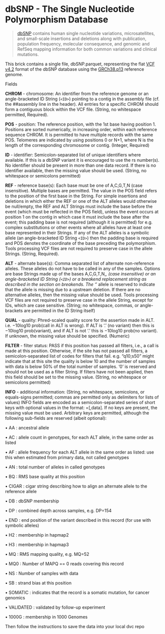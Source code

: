 # dbSNP - The Single Nucleotide Polymorphism Database

>[dbSNP](https://www.ncbi.nlm.nih.gov/snp/) contains human single nucleotide variations, microsatellites, and small-scale insertions and deletions along with publication, population frequency, molecular consequence, and genomic and RefSeq mapping information for both common variations and clinical mutations.

This brick contains a single file, dbSNP.parquet, representing the flat [VCF v4.2](https://samtools.github.io/hts-specs/VCFv4.2.pdf) format of the dbSNP database using the [GRCh38.p13](https://www.ncbi.nlm.nih.gov/assembly/GCF_000001405.39/) reference genome.

Fields

**CHROM** - chromosome: An identifier from the reference genome or an angle-bracketed ID String (`<ID>`)
pointing to a contig in the assembly file (cf. the ##assembly line in the header). All entries for a specific
CHROM should form a contiguous block within the VCF file. (String, no whitespace permitted, Required).

**POS** - position: The reference position, with the 1st base having position 1. Positions are sorted numerically,
in increasing order, within each reference sequence CHROM. It is permitted to have multiple records with the
same POS. Telomeres are indicated by using positions 0 or N+1, where N is the length of the corresponding
chromosome or contig. (Integer, Required)

**ID** - identifier: Semicolon-separated list of unique identifiers where available. If this is a dbSNP variant it is
encouraged to use the rs number(s). No identifier should be present in more than one data record. If there is
no identifier available, then the missing value should be used. (String, no whitespace or semicolons permitted)

**REF** - reference base(s): Each base must be one of A,C,G,T,N (case insensitive). Multiple bases are permitted.
The value in the POS field refers to the position of the first base in the String. For simple insertions and
deletions in which either the REF or one of the ALT alleles would otherwise be null/empty, the REF and ALT
Strings must include the base before the event (which must be reflected in the POS field), unless the event
occurs at position 1 on the contig in which case it must include the base after the event; this padding base is
not required (although it is permitted) for e.g. complex substitutions or other events where all alleles have at
least one base represented in their Strings. If any of the ALT alleles is a symbolic allele (an angle-bracketed
ID String `<ID>`) then the padding base is required and POS denotes the coordinate of the base preceding
the polymorphism. Tools processing VCF files are not required to preserve case in the allele Strings. (String,
Required).

**ALT** - alternate base(s): Comma separated list of alternate non-reference alleles. These alleles do not have to
be called in any of the samples. Options are base Strings made up of the bases A,C,G,T,N,*, (case insensitive)
or an angle-bracketed ID String (`<ID>`) or a breakend replacement string as described in the section on
breakends. The ‘*’ allele is reserved to indicate that the allele is missing due to a upstream deletion. If there
are no alternative alleles, then the missing value should be used. Tools processing VCF files are not required
to preserve case in the allele String, except for IDs, which are case sensitive. (String; no whitespace, commas,
or angle-brackets are permitted in the ID String itself)

**QUAL** - quality: Phred-scaled quality score for the assertion made in ALT. i.e. −10log10 prob(call in ALT is
wrong). If ALT is ‘.’ (no variant) then this is −10log10 prob(variant), and if ALT is not ‘.’ this is −10log10
prob(no variant). If unknown, the missing value should be specified. (Numeric)

**FILTER** - filter status: PASS if this position has passed all filters, i.e., a call is made at this position. Otherwise,
if the site has not passed all filters, a semicolon-separated list of codes for filters that fail. e.g. “q10;s50” might
indicate that at this site the quality is below 10 and the number of samples with data is below 50% of the total
number of samples. ‘0’ is reserved and should not be used as a filter String. If filters have not been applied,
then this field should be set to the missing value. (String, no whitespace or semicolons permitted)

**INFO** - additional information: (String, no whitespace, semicolons, or equals-signs permitted; commas are
permitted only as delimiters for lists of values) INFO fields are encoded as a semicolon-separated series of short
keys with optional values in the format: <key>=<data>[,data]. If no keys are present, the missing value must
be used. Arbitrary keys are permitted, although the following sub-fields are reserved (albeit optional):

• AA : ancestral allele

• AC : allele count in genotypes, for each ALT allele, in the same order as listed

• AF : allele frequency for each ALT allele in the same order as listed: use this when estimated from primary
data, not called genotypes

• AN : total number of alleles in called genotypes

• BQ : RMS base quality at this position

• CIGAR : cigar string describing how to align an alternate allele to the reference allele

• DB : dbSNP membership

• DP : combined depth across samples, e.g. DP=154

• END : end position of the variant described in this record (for use with symbolic alleles)

• H2 : membership in hapmap2

• H3 : membership in hapmap3

• MQ : RMS mapping quality, e.g. MQ=52

• MQ0 : Number of MAPQ == 0 reads covering this record

• NS : Number of samples with data

• SB : strand bias at this position

• SOMATIC : indicates that the record is a somatic mutation, for cancer genomics

• VALIDATED : validated by follow-up experiment

• 1000G : membership in 1000 Genomes

Then follow the instructions to save the data into your local dvc repo
